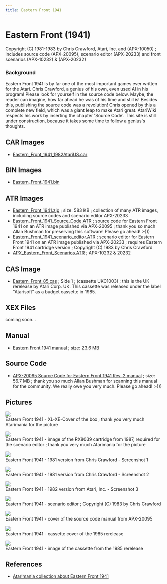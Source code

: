 ```yaml
---
title: Eastern Front 1941
---
```

# Eastern Front (1941)  
Copyright (C) 1981-1983 by Chris Crawford, Atari, Inc. and (APX-10050) ; includes source code (APX-20095), scenario editor (APX-20233) and front scenarios (APX-10232) & (APX-20232)  
  
### Background  
Eastern Front 1941 is by far one of the most important games ever written for the Atari. Chris Crawford, a genius of his own, even used AI in his program! Please look for yourself in the source code below. Maybe, the reader can imagine, how far ahead he was of his time and still is! Besides this, publishing the source code was a revolution! Chris opened by this a complete new field, which was a giant leap to make Atari great. AtariWiki respects his work by inserting the chapter 'Source Code'. This site is still under construction, because it takes some time to follow a genius's thoughts.  
  
## CAR Images  
- [Eastern_Front_1941_1982AtariUS.car](attachments/Eastern_Front_1941_1982AtariUS.car)  
  
## BIN Images  
- [Eastern_Front_1941.bin](attachments/Eastern_Front_1941.bin)  
  
## ATR Images  
- [Eastern_Front_1941.zip](attachments/Eastern_Front_1941.zip) ; size: 583 KB ; collection of many ATR images, including source codes and scenario editor APX-20233  
- [Eastern_Front_1941_Source_Code.ATR](attachments/Eastern_Front_1941_Source_Code.ATR) ; source code for Eastern Front 1941 on an ATR image published via APX-20095 ; thank you so much Allan Bushman for preserving this software! Please go ahead! :-)))  
- [Eastern_Front_1941_scenario_editor.ATR](attachments/Eastern_Front_1941_scenario_editor.ATR) ; scenario editor for Eastern Front 1941 on an ATR image published via APX-20233 ; requires Eastern Front 1941 cartridge version ; Copyright (C) 1983 by Chris Crawford  
- [APX_Eastern_Front_Scenarios.ATR](attachments/APX_Eastern_Front_Scenarios.ATR) ; APX-10232 & 20232  
  
## CAS Image  
- [Eastern_Front_85.cas](attachments/Eastern_Front_85.cas) ; Side 1 ; (cassette UKC1003) ; this is the UK rerelease by Atari Corp. UK. This cassette was released under the label "Atarisoft" as a budget cassette in 1985.  
  
## XEX Files  
coming soon...  
  
## Manual  
- [Eastern Front 1941 manual](attachments/APX_Eastern_Front_1941.pdf) ; size: 23.6 MB  
  
## Source Code  
- [APX-20095 Source Code for Eastern Front 1941 Rev. 2 manual](https://data.atariwiki.org/DOC/APX_Source_Code_for_Eastern_Front_1941_rev_2.pdf) ; size: 56.7 MB ; thank you so much Allan Bushman for scanning this manual for the community. We really owe you very much. Please go ahead! :-)))  
  
## Pictures  
![](attachments/XL-XE-Cover.jpg)  
Eastern Front 1941 - XL-XE-Cover of the box ; thank you very much Atarimania for the picture  
  
![](attachments/cart.jpg)  
Eastern Front 1941 - image of the RX8039 cartridge from 1987, required for the scenario editor ; thank you very much Atarimania for the picture  
  
![](attachments/Eastern_Front_85_Screenshot1.jpg)  
Eastern Front 1941 - 1981 version from Chris Crawford - Screenshot 1  
  
![](attachments/Eastern_Front_85_Screenshot2.jpg)  
Eastern Front 1941 - 1981 version from Chris Crawford - Screenshot 2  
  
![](attachments/1982_Atari.jpg)  
Eastern Front 1941 - 1982 version from Atari, Inc. - Screenshot 3  
  
![](attachments/Eastern_Front_1941_Scenario_Editor.jpg)  
Eastern Front 1941 - scenario editor ; Copyright (C) 1983 by Chris Crawford  
  
![](attachments/Cover.jpg)  
Eastern Front 1941 - cover of the source code manual from APX-20095  
  
![](attachments/Eastern_Front_85_cover.jpg)  
Eastern Front 1941 - cassette cover of the 1985 rerelease  
  
![](attachments/Eastern_front_85_cassette.jpg)  
Eastern Front 1941 - image of the cassette from the 1985 rerelease  
  
## References  
- [Atarimania collection about Eastern Front 1941](http://www.atarimania.com/list_games_atari_search_69.97.115.116.101.114.110.32.70.114.111.110.116._8_G.html)  
